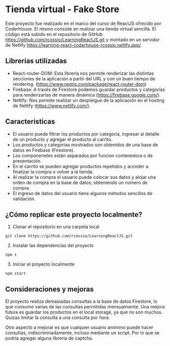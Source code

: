 # Tienda virtual - Fake Store 

Este proyecto fue realizado en el marco del curso de ReactJS ofrecido por CoderHouse. El mismo consiste en realizar una tienda virtual sencilla. El código está subido en el repositorio de GitHub https://github.com/rcossio/LearningReactJS.git y montado en un servidor de Netlify https://learning-react-coderhouse-rcossio.netlify.app/.

## Librerías utilizadas
- React-router-DOM: Esta librería nos permite renderizar las distintas secciones de la aplicación a partir del URL y con un buen tiempo de rendering. (https://www.npmjs.com/package/react-router-dom)
- Firebase: A través de Firestore podemos guardar productos y categorías para renderizarlas de manera dinámica (https://firebase.google.com/). 
- Netlify: Nos permite realizar un despleigue de la aplicación en el hosting de Netlify (https://www.netlify.com/).

## Caracteristicas

- El usuario puede filtrar los productos por categoría, ingresar al detalle de un producto y agregar el producto al carrito.
- Los productos y categorías mostrados son obtenidos de una base de datos en Firebase (Firestore).
- Los componenetes están separados por funcion contenedora o de presentación.
- En el carrito se pueden agregar productos repetidos y acceder a finalizar la compra o volver a la tienda.
- Al realizar la compra el usuario puede colocar sus datos y alojar una orden de compra en la base de datos, obteniendo un número de compra.
- El ingreso de datos del usuario tiene algunos métodos sencillos de validación.

## ¿Cómo replicar este proyecto localmente? 

1. Clonar el repositorio en una carpeta local

`git clone https://github.com/rcossio/LearningReactJS.git`

2. Instalar las dependencias del proyecto

`npm i`

3. Iniciar el proyecto localmente

`npm start`

## Consideraciones y mejoras

El proyecto realiza demasiadas consultas a la base de datos Firestore, lo que consume varias de las consultas permitidas mensualmente. Una mejora futura es guardar los productos en el local storage, ya que no son muchos. Quizas limitar la consulta a una consulta por hora.

Otro aspecto a mejorar es que cualquier usuario anónimo puede hacer consultas, indiscriminadamente, incluso mediante un script. Por lo que se podría agregar alguna librería de captcha.

